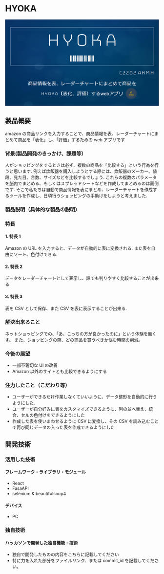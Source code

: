 # HYOKA

[![IMAGE ALT TEXT HERE](image.png)](https://www.youtube.com/watch?v=D9weZ2ArozM)

## 製品概要

amazon の商品リンクを入力することで、商品情報を表、レーダーチャートにまとめて商品を「表化」し、「評価」するための web アプリです

### 背景(製品開発のきっかけ、課題等）

人がショッピングをするときは必ず、複数の商品を「比較する」という行為を行うと思います. 例えば炊飯器を購入しようとする際には、炊飯器のメーカー、値段、見た目、合数、サイズなどを比較するでしょう. これらの複数のパラメータを脳内でまとめる、もしくはスプレッドシートなどを作成してまとめるのは面倒です. そこで私たちは自動で商品情報を表にまとめ、レーダーチャートを作成するツールを作成し、日頃行うショッピングの手助けをしようと考えました.

### 製品説明（具体的な製品の説明）

### 特長

#### 1. 特長 1

Amazon の URL を入力すると、データが自動的に表に変換される. また表を自由にソート、色付けできる.

#### 2. 特長 2

データをレーダーチャートとして表示し、誰でも判りやすく比較することが出来る

#### 3. 特長 3

表を CSV として保存、また CSV を表に表示することが出来る.

### 解決出来ること

ネットショッピングでの、「あ、こっちの方が良かったのに」という体験を無くす。
また、ショッピングの際、どの商品を買うべきか悩む時間の削減。

### 今後の展望

- 一部不親切な UI の改善
- Amazon 以外のサイトとも比較できるようにする

### 注力したこと（こだわり等）

- ユーザーができるだけ作業しなくていいように、データ整形を自動的に行うようにした.
- ユーザーが自分好みに表をカスタマイズできるように、列の並べ替え、統合、セルの色付けをできるようにした
- 作成した表を使いまわせるように CSV に変換し、その CSV を読み込むことで再び同じデータの入った表を作成できるようにした

## 開発技術

### 活用した技術

#### フレームワーク・ライブラリ・モジュール

- React
- FasaAPI
- selenium & beautifulsoup4

#### デバイス

- PC

### 独自技術

#### ハッカソンで開発した独自機能・技術

- 独自で開発したものの内容をこちらに記載してください
- 特に力を入れた部分をファイルリンク、または commit_id を記載してください。
